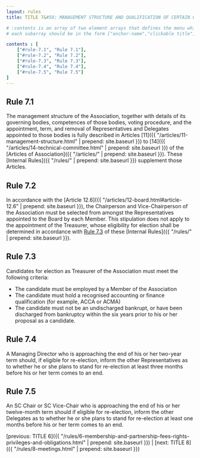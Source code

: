 ```yaml
---
layout: rules
title: TITLE 7&#58; MANAGEMENT STRUCTURE AND QUALIFICATION OF CERTAIN OFFICERS

# :contents is an array of two element arrays that defines the menu which appears in the masthead
# each subarray should be in the form ["anchor-name","clickable title"]

contents : [
    ["#rule-7.1", "Rule 7.1"],
    ["#rule-7.2", "Rule 7.2"],
    ["#rule-7.3", "Rule 7.3"],
    ["#rule-7.4", "Rule 7.4"],
    ["#rule-7.5", "Rule 7.5"]
]
---
```


<h2 id="rule-7.1">Rule 7.1</h2>

The management structure of the Association, together with details of its governing bodies, competences of those bodies, voting procedure, and the appointment, term, and removal of Representatives and Delegates appointed to those bodies is fully described in Articles [11]({{ "/articles/11-management-structure.html" | prepend: site.baseurl }}) to [14]({{ "/articles/14-technical-committee.html" | prepend: site.baseurl }}) of the [Articles of Association]({{ "/articles/" | prepend: site.baseurl }}). These [Internal Rules]({{ "/rules/" | prepend: site.baseurl }}) supplement those Articles.

<h2 id="rule-7.2">Rule 7.2</h2>

In accordance with the [Article 12.6]({{ "/articles/12-board.html#article-12.6" | prepend: site.baseurl }}), the Chairperson and Vice-Chairperson of the Association must be selected from amongst the Representatives appointed to the Board by each Member. This stipulation does not apply to the appointment of the Treasurer, whose eligibility for election shall be determined in accordance with [Rule 7.3](#rule-7.3) of these [Internal Rules]({{ "/rules/" | prepend: site.baseurl }}).

<h2 id="rule-7.3">Rule 7.3</h2>

Candidates for election as Treasurer of the Association must meet the following criteria:

* The candidate must be employed by a Member of the Association
* The candidate must hold a recognised accounting or finance qualification (for example, ACCA or ACMA)
* The candidate must not be an undischarged bankrupt, or have been discharged from bankruptcy within the six years prior to his or her proposal as a candidate.

<h2 id="rule-7.4">Rule 7.4</h2>

A Managing Director who is approaching the end of his or her two-year term should, if eligible for re-election, inform the other Representatives as to whether he or she plans to stand for re-election at least three months before his or her term comes to an end.

<h2 id="rule-7.5">Rule 7.5</h2>

An SC Chair or SC Vice-Chair who is approaching the end of his or her twelve-month term should if eligible for re-election, inform the other Delegates as to whether he or she plans to stand for re-election at least one months before his or her term comes to an end.

[previous: TITLE 6]({{ "/rules/6-membership-and-partnership-fees-rights-privileges-and-obligations.html" | prepend: site.baseurl }}) \| [next: TITLE 8]({{ "/rules/8-meetings.html" | prepend: site.baseurl }})